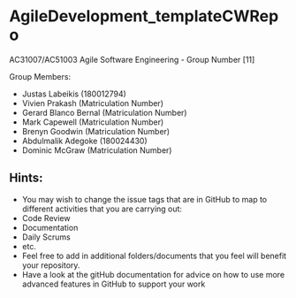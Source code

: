 # AgileDevelopment_templateCWRepo
AC31007/AC51003 Agile Software Engineering - Group Number [11]

Group Members:
- Justas Labeikis (180012794)
- Vivien Prakash (Matriculation Number)
- Gerard Blanco Bernal (Matriculation Number)
- Mark Capewell (Matriculation Number)
- Brenyn Goodwin (Matriculation Number)
- Abdulmalik Adegoke (180024430)
- Dominic McGraw (Matriculation Number)

## Hints:
- You may wish to change the issue tags that are in GitHub to map to different activities that you are carrying out:
 - Code Review
 - Documentation
 - Daily Scrums
 - etc.
- Feel free to add in additional folders/documents that you feel will benefit your repository.
- Have a look at the gitHub documentation for advice on how to use more advanced features in GitHub to support your work
